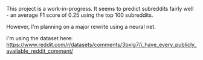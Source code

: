 This project is a work-in-progress. It seems to predict subreddits fairly well - an average F1 score of 0.25 using the top 100 subreddits.

However, I'm planning on a major rewrite using a neural net.

I'm using the dataset here:
https://www.reddit.com/r/datasets/comments/3bxlg7/i_have_every_publicly_available_reddit_comment/
